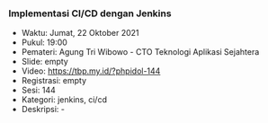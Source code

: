 
### Implementasi CI/CD dengan Jenkins

- Waktu: Jumat, 22 Oktober 2021
- Pukul: 19:00
- Pemateri: Agung Tri Wibowo - CTO Teknologi Aplikasi Sejahtera
- Slide: empty
- Video: https://tbp.my.id/?phpidol-144
- Registrasi: empty
- Sesi: 144
- Kategori: jenkins, ci/cd
- Deskripsi: -
          